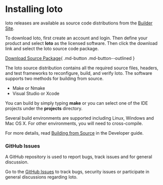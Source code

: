 # Installing Ioto

<!--
The Ioto agent is released as a binary package and as a source code distribution.

## Binary Distribution

Ioto Binary packages are provided for the following platforms:

* Mac OS X
* Windows

Ioto packages are available from the [Embedthis Builder Site](https://admin.embedthis.com). Create an account and login, then define your product and select Ioto as the licensed software. Then click the download link and select the Ioto package for your desired platform.

After installing Ioto on your system, the Ioto Agent will be automatically started.

[Download Package](https://admin.embedthis.com){ .md-button .md-button--outlined }

## Building Ioto
-->

Ioto releases are available as source code distributions from the [Builder Site](https://admin.embedthis.com).

To download Ioto, first create an account and login. Then define your product and select **Ioto** as the licensed software. Then click the download link and select the Ioto source code package.

[Download Source Package](https://admin.embedthis.com){ .md-button .md-button--outlined }

The Ioto source distribution contains all the required source files, headers, and test frameworks to reconfigure, build, and verify Ioto. The software supports two methods for building from source.

* Make or Nmake</a>
* Visual Studio or Xcode

You can build by simply typing **make** or you can select one of the IDE projects under the **projects** directory.


Several build environments are supported including Linux, Windows and Mac OS X. For other environments, you will need to cross-compile.

For more details, read [Building from Source](../user/building.md) in the Developer guide.

### GitHub Issues

A GitHub repository is used to report bugs, track issues and for general discussion.

Go to the [GitHub Issues](https://github.com/embedthis/ioto-doc) to track bugs, security issues or participate in general discussions regarding Ioto.

